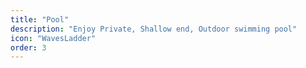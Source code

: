 ```yaml
---
title: "Pool"
description: "Enjoy Private, Shallow end, Outdoor swimming pool"
icon: "WavesLadder"
order: 3
---
```

